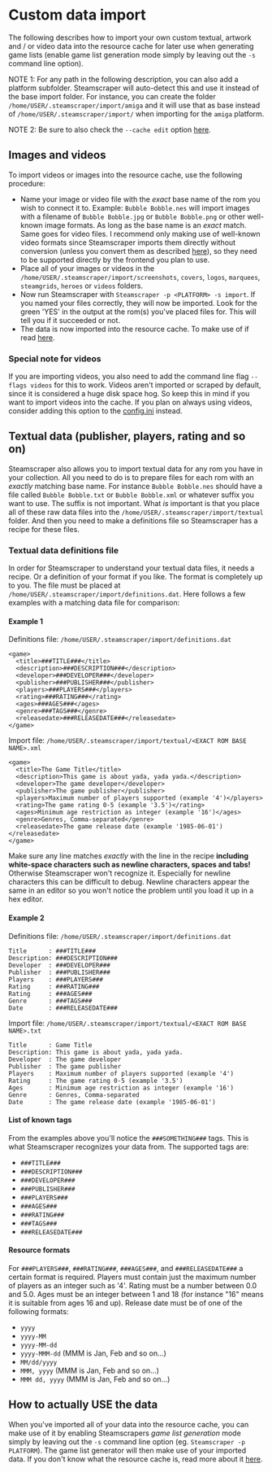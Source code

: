 # Custom data import
The following describes how to import your own custom textual, artwork and / or video data into the resource cache for later use when generating game lists (enable game list generation mode simply by leaving out the `-s` command line option).

NOTE 1: For any path in the following description, you can also add a platform subfolder. Steamscraper will auto-detect this and use it instead of the base import folder. For instance, you can create the folder `/home/USER/.steamscraper/import/amiga` and it will use that as base instead of `/home/USER/.steamscraper/import/` when importing for the `amiga` platform.

NOTE 2: Be sure to also check the `--cache edit` option [here](CLIHELP.md#--cache-editnewtype).

## Images and videos
To import videos or images into the resource cache, use the following procedure:
* Name your image or video file with the *exact* base name of the rom you wish to connect it to. Example: `Bubble Bobble.nes` will import images with a filename of `Bubble Bobble.jpg` or `Bubble Bobble.png` or other well-known image formats. As long as the base name is an *exact* match. Same goes for video files. I recommend only making use of well-known video formats since Steamscraper imports them directly without conversion (unless you convert them as described [here](CONFIGINI.md#videoconvertcommandconvertvideosh-i-o)), so they need to be supported directly by the frontend you plan to use.
* Place all of your images or videos in the `/home/USER/.steamscraper/import/screenshots`, `covers`, `logos`, `marquees`, `steamgrids`, `heroes` or `videos` folders.
* Now run Steamscraper with `Steamscraper -p <PLATFORM> -s import`. If you named your files correctly, they will now be imported. Look for the green 'YES' in the output at the rom(s) you've placed files for. This will tell you if it succeeded or not.
* The data is now imported into the resource cache. To make use of if read [here](#how-to-actually-use-the-data).

### Special note for videos
If you are importing videos, you also need to add the command line flag `--flags videos` for this to work. Videos aren't imported or scraped by default, since it is considered a huge disk space hog. So keep this in mind if you want to import videos into the cache. If you plan on always using videos, consider adding this option to the [config.ini](CONFIGINI.md) instead.

## Textual data (publisher, players, rating and so on)
Steamscraper also allows you to import textual data for any rom you have in your collection. All you need to do is to prepare files for each rom with an *exactly* matching base name. For instance `Bubble Bobble.nes` should have a file called `Bubble Bobble.txt` or `Bubble Bobble.xml` or whatever suffix you want to use. The suffix is not important. What *is* important is that you place all of these raw data files into the `/home/USER/.steamscraper/import/textual` folder. And then you need to make a definitions file so Steamscraper has a recipe for these files.

### Textual data definitions file
In order for Steamscraper to understand your textual data files, it needs a recipe. Or a definition of your format if you like. The format is completely up to you. The file must be placed at `/home/USER/.steamscraper/import/definitions.dat`. Here follows a few examples with a matching data file for comparison:

#### Example 1
Definitions file: `/home/USER/.steamscraper/import/definitions.dat`
```
<game>
  <title>###TITLE###</title>
  <description>###DESCRIPTION###</description>
  <developer>###DEVELOPER###</developer>
  <publisher>###PUBLISHER###</publisher>
  <players>###PLAYERS###</players>
  <rating>###RATING###</rating>
  <ages>###AGES###</ages>
  <genre>###TAGS###</genre>
  <releasedate>###RELEASEDATE###</releasedate>
</game>
```

Import file: `/home/USER/.steamscraper/import/textual/<EXACT ROM BASE NAME>.xml`
```
<game>
  <title>The Game Title</title>
  <description>This game is about yada, yada yada.</description>
  <developer>The game developer</developer>
  <publisher>The game publisher</publisher>
  <players>Maximum number of players supported (example '4')</players>
  <rating>The game rating 0-5 (example '3.5')</rating>
  <ages>Minimum age restriction as integer (example '16')</ages>
  <genre>Genres, Comma-separated</genre>
  <releasedate>The game release date (example '1985-06-01')</releasedate>
</game>

```
Make sure any line matches *exactly* with the line in the recipe **including white-space characters such as newline characters, spaces and tabs!** Otherwise Steamscraper won't recognize it. Especially for newline characters this can be difficult to debug. Newline characters appear the same in an editor so you won't notice the problem until you load it up in a hex editor.

#### Example 2
Definitions file: `/home/USER/.steamscraper/import/definitions.dat`
```
Title      : ###TITLE###
Description: ###DESCRIPTION###
Developer  : ###DEVELOPER###
Publisher  : ###PUBLISHER###
Players    : ###PLAYERS###
Rating     : ###RATING###
Rating     : ###AGES###
Genre      : ###TAGS###
Date       : ###RELEASEDATE###
```

Import file: `/home/USER/.steamscraper/import/textual/<EXACT ROM BASE NAME>.txt`
```
Title      : Game Title
Description: This game is about yada, yada yada.
Developer  : The game developer
Publisher  : The game publisher
Players    : Maximum number of players supported (example '4')
Rating     : The game rating 0-5 (example '3.5')
Ages       : Minimum age restriction as integer (example '16')
Genre      : Genres, Comma-separated
Date       : The game release date (example '1985-06-01')
```

#### List of known tags
From the examples above you'll notice the `###SOMETHING###` tags. This is what Steamscraper recognizes your data from. The supported tags are:

* `###TITLE###`
* `###DESCRIPTION###`
* `###DEVELOPER###`
* `###PUBLISHER###`
* `###PLAYERS###`
* `###AGES###`
* `###RATING###`
* `###TAGS###`
* `###RELEASEDATE###`

#### Resource formats
For `###PLAYERS###`, `###RATING###`, `###AGES###`, and `###RELEASEDATE###` a certain format is required. Players must contain just the maximum number of players as an integer such as '4'. Rating must be a number between 0.0 and 5.0. Ages must be an integer between 1 and 18 (for instance "16" means it is suitable from ages 16 and up). Release date must be of one of the following formats:
* `yyyy`
* `yyyy-MM`
* `yyyy-MM-dd`
* `yyyy-MMM-dd` (MMM is Jan, Feb and so on...)
* `MM/dd/yyyy`
* `MMM, yyyy` (MMM is Jan, Feb and so on...)
* `MMM dd, yyyy` (MMM is Jan, Feb and so on...)

## How to actually USE the data
When you've imported all of your data into the resource cache, you can make use of it by enabling Steamscrapers *game list generation* mode simply by leaving out the `-s` command line option (eg. `Steamscraper -p PLATFORM`). The game list generator will then make use of your imported data. If you don't know what the resource cache is, read more about it [here](CACHE.md).
